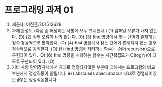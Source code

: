 ﻿# 프로그래밍 과제 01

1. 제출자:   이진훈/201512628
2. 과제 완성도 (다음 중 해당하는 사항에 모두 표시한다.)
	(1) 컴파일 오류가 나지 않는다. (O)
	(2) 실행 오류가 나지 않는다. (O)
	(3) find 명령에서 찾는 단어가 존재하는 경우 정상적으로 동작한다. (O)
	(4) find 명령에서 찾는 단어가 존재하지 않는 경우 정상적으로 동작한다. (O)
	(5) find 명령을 처리하는 함수는 순환(recursion)으로 구현되어 있다. (O)
	(6) find 명령을 처리하는 함수는 시간복잡도가 O(log N)이 되도록 구현되어 있다.  (O)
3. 기타 사항 
단어장자체에서 제대로 정렬되지않은 부분에 대해서는 프로그램의 비교부분에서 정상작동이 안됩니다.
ex) 	abacuses
	abaci
	abacus
제대로 정렬되어있는경우는 정상작동합니다
